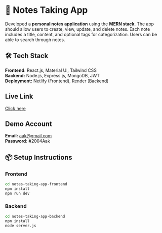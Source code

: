 # 🚀 Notes Taking App

Developed a **personal notes application** using the **MERN stack**. The app should allow users to create, view, update, and delete notes. Each note includes a title, content, and optional tags for categorization. Users can be able to search through notes.

## 🛠️ Tech Stack

**Frontend:** React.js, Material UI, Tailwind CSS  
**Backend:** Node.js, Express.js, MongoDB, JWT  
**Deployment:** Netlify (Frontend), Render (Backend)  

## Live Link

[Click here](https://notes-taking-app-aak.netlify.app/)

## Demo Account

**Email:** aak@gmail.com  
**Password:** #2004Aak  

## 📦 Setup Instructions

### Frontend

```bash
cd notes-taking-app-frontend
npm install
npm run dev
```

### Backend

```bash
cd notes-taking-app-backend
npm install
node server.js
```
